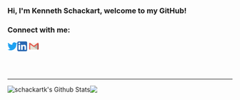 ### Hi, I'm Kenneth Schackart, welcome to my GitHub!



### Connect with me:

[<img align="left" alt="schackartk | Twitter" width="22px" img src="assets/twitter.png" /> ][twitter]
[<img align="center" alt="schackartk | LinkedIn" width="22px" img src="assets/linkedin.png" />][linkedin]
[<img align="center" alt="schackartk | Gmail" width="22px" img src="assets/gmail.png" />][gmail]

<br />
<br />

---

<img align="left" alt="schackartk's Github Stats" src="https://github-readme-stats.vercel.app/api?username=schackartk&show_icons=true&hide_border=true&theme=vue&hide=prs" />
<img align = left" src="https://github-readme-stats.vercel.app/api/top-langs/?username=schackartk&hide_border=true&theme=vue" />

[twitter]: https://twitter.com/schackartk
[linkedin]: https://linkedin.com/in/schackartk
[gmail]: mailto:schackartk1@gmail.com